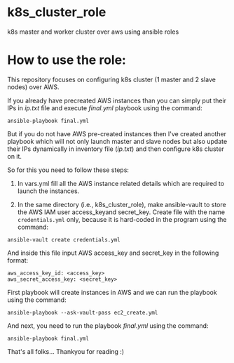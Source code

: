 # k8s_cluster_role
k8s master and worker cluster over aws using ansible roles

# How to use the role:

This repository focuses on configuring k8s cluster (1 master and 2 slave nodes) over AWS. 

If you already have precreated AWS instances than you can simply put their IPs in _ip.txt_ file and execute _final.yml_ playbook using the command:

```
ansible-playbook final.yml
```
But if you do not have AWS pre-created instances then I've created another playbook which will not only launch master and slave nodes but also update their IPs dynamically in inventory file (_ip.txt_) and then configure k8s cluster on it.

So for this you need to follow these steps:

1. In vars.yml fill all the AWS instance related details which are required to launch the instances.

2. In the same directory (i.e., k8s_cluster_role), make ansible-vault to store the AWS IAM user access_keyand secret_key. Create file with the name ```credentials.yml``` only, because it is hard-coded in the program using the command:

```
ansible-vault create credentials.yml
```

And inside this file input AWS access_key and secret_key in the following format:

```
aws_access_key_id: <access_key>
aws_secret_access_key: <secret_key>
```

First playbook will create instances in AWS and we can run the playbook using the command:

```
ansible-playbook --ask-vault-pass ec2_create.yml
```

And next, you need to run the playbook _final.yml_ using the command:

```
ansible-playbook final.yml
```

That's all folks... Thankyou for reading :)

